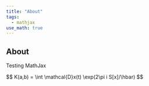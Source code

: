 ```yaml
---
title: "About"
tags:
  - mathjax
use_math: true
---
```


## About

Testing MathJax

<div>
$$
K(a,b) = \int \mathcal{D}x(t) \exp(2\pi i S[x]/\hbar)
$$
</div>
